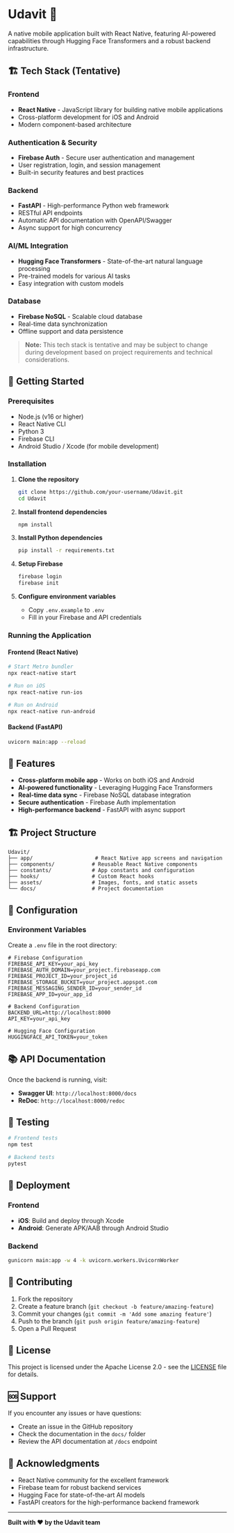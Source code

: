 # Udavit 🚀

A native mobile application built with React Native, featuring AI-powered capabilities through Hugging Face Transformers and a robust backend infrastructure.

## 🏗️ Tech Stack (Tentative)

### Frontend
- **React Native** - JavaScript library for building native mobile applications
- Cross-platform development for iOS and Android
- Modern component-based architecture

### Authentication & Security
- **Firebase Auth** - Secure user authentication and management
- User registration, login, and session management
- Built-in security features and best practices

### Backend
- **FastAPI** - High-performance Python web framework
- RESTful API endpoints
- Automatic API documentation with OpenAPI/Swagger
- Async support for high concurrency

### AI/ML Integration
- **Hugging Face Transformers** - State-of-the-art natural language processing
- Pre-trained models for various AI tasks
- Easy integration with custom models

### Database
- **Firebase NoSQL** - Scalable cloud database
- Real-time data synchronization
- Offline support and data persistence

> **Note:** This tech stack is tentative and may be subject to change during development based on project requirements and technical considerations.

## 🚀 Getting Started

### Prerequisites
- Node.js (v16 or higher)
- React Native CLI
- Python 3
- Firebase CLI
- Android Studio / Xcode (for mobile development)

### Installation

1. **Clone the repository**
   ```bash
   git clone https://github.com/your-username/Udavit.git
   cd Udavit
   ```

2. **Install frontend dependencies**
   ```bash
   npm install
   ```

3. **Install Python dependencies**
   ```bash
   pip install -r requirements.txt
   ```

4. **Setup Firebase**
   ```bash
   firebase login
   firebase init
   ```

5. **Configure environment variables**
   - Copy `.env.example` to `.env`
   - Fill in your Firebase and API credentials

### Running the Application

#### Frontend (React Native)
```bash
# Start Metro bundler
npx react-native start

# Run on iOS
npx react-native run-ios

# Run on Android
npx react-native run-android
```

#### Backend (FastAPI)
```bash
uvicorn main:app --reload
```

## 📱 Features

- **Cross-platform mobile app** - Works on both iOS and Android
- **AI-powered functionality** - Leveraging Hugging Face Transformers
- **Real-time data sync** - Firebase NoSQL database integration
- **Secure authentication** - Firebase Auth implementation
- **High-performance backend** - FastAPI with async support

## 🏗️ Project Structure

```
Udavit/
├── app/                    # React Native app screens and navigation
├── components/            # Reusable React Native components
├── constants/             # App constants and configuration
├── hooks/                 # Custom React hooks
├── assets/                # Images, fonts, and static assets
└── docs/                  # Project documentation
```

## 🔧 Configuration

### Environment Variables
Create a `.env` file in the root directory:

```env
# Firebase Configuration
FIREBASE_API_KEY=your_api_key
FIREBASE_AUTH_DOMAIN=your_project.firebaseapp.com
FIREBASE_PROJECT_ID=your_project_id
FIREBASE_STORAGE_BUCKET=your_project.appspot.com
FIREBASE_MESSAGING_SENDER_ID=your_sender_id
FIREBASE_APP_ID=your_app_id

# Backend Configuration
BACKEND_URL=http://localhost:8000
API_KEY=your_api_key

# Hugging Face Configuration
HUGGINGFACE_API_TOKEN=your_token
```

## 📚 API Documentation

Once the backend is running, visit:
- **Swagger UI**: `http://localhost:8000/docs`
- **ReDoc**: `http://localhost:8000/redoc`

## 🧪 Testing

```bash
# Frontend tests
npm test

# Backend tests
pytest
```

## 🚀 Deployment

### Frontend
- **iOS**: Build and deploy through Xcode
- **Android**: Generate APK/AAB through Android Studio

### Backend
```bash
gunicorn main:app -w 4 -k uvicorn.workers.UvicornWorker
```

## 🤝 Contributing

1. Fork the repository
2. Create a feature branch (`git checkout -b feature/amazing-feature`)
3. Commit your changes (`git commit -m 'Add some amazing feature'`)
4. Push to the branch (`git push origin feature/amazing-feature`)
5. Open a Pull Request

## 📄 License

This project is licensed under the Apache License 2.0 - see the [LICENSE](LICENSE) file for details.

## 🆘 Support

If you encounter any issues or have questions:
- Create an issue in the GitHub repository
- Check the documentation in the `docs/` folder
- Review the API documentation at `/docs` endpoint

## 🙏 Acknowledgments

- React Native community for the excellent framework
- Firebase team for robust backend services
- Hugging Face for state-of-the-art AI models
- FastAPI creators for the high-performance backend framework

---

**Built with ❤️ by the Udavit team**
